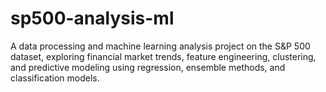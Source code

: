 # sp500-analysis-ml
A data processing and machine learning analysis project on the S&amp;P 500 dataset, exploring financial market trends, feature engineering, clustering, and predictive modeling using regression, ensemble methods, and classification models.
